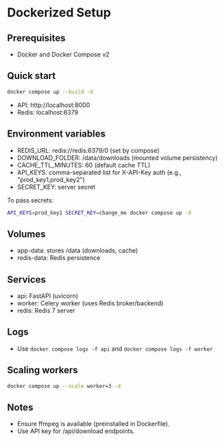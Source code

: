 # Dockerized Setup

## Prerequisites
- Docker and Docker Compose v2

## Quick start
```bash
docker compose up --build -d
```
- API: http://localhost:8000
- Redis: localhost:6379

## Environment variables
- REDIS_URL: redis://redis:6379/0 (set by compose)
- DOWNLOAD_FOLDER: /data/downloads (mounted volume persistency)
- CACHE_TTL_MINUTES: 60 (default cache TTL)
- API_KEYS: comma-separated list for X-API-Key auth (e.g., "prod_key1,prod_key2")
- SECRET_KEY: server secret

To pass secrets:
```bash
API_KEYS=prod_key1 SECRET_KEY=change_me docker compose up -d
```

## Volumes
- app-data: stores /data (downloads, cache)
- redis-data: Redis persistence

## Services
- api: FastAPI (uvicorn)
- worker: Celery worker (uses Redis broker/backend)
- redis: Redis 7 server

## Logs
- Use `docker compose logs -f api` and `docker compose logs -f worker`

## Scaling workers
```bash
docker compose up --scale worker=3 -d
```

## Notes
- Ensure ffmpeg is available (preinstalled in Dockerfile).
- Use API key for /api/download endpoints.